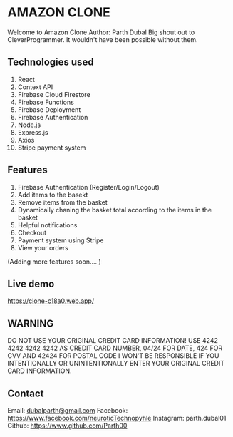 # AMAZON CLONE #

Welcome to Amazon Clone
Author: Parth Dubal
Big shout out to CleverProgrammer. It wouldn't have been possible without them.

## Technologies used ##

1. React
2. Context API
3. Firebase Cloud Firestore
4. Firebase Functions
5. Firebase Deployment
6. Firebase Authentication
7. Node.js
8. Express.js
9. Axios
10. Stripe payment system

## Features ##

1. Firebase Authentication (Register/Login/Logout)
2. Add items to the basekt
3. Remove items from the basket
4. Dynamically chaning the basket total according to the items in the basket
5. Helpful notifications
6. Checkout
7. Payment system using Stripe
8. View your orders

(Adding more features soon.... )

## Live demo ##

https://clone-c18a0.web.app/

## WARNING ##

DO NOT USE YOUR ORIGINAL CREDIT CARD INFORMATION! USE 4242 4242 4242 4242 AS CREDIT CARD NUMBER, 04/24 FOR DATE, 424 FOR CVV AND 42424 FOR POSTAL CODE
I WON'T BE RESPONSIBLE IF YOU INTENTIONALLY OR UNINTENTIONALLY ENTER YOUR ORIGINAL CREDIT CARD INFORMATION.

## Contact ##

Email: dubalparth@gmail.com
Facebook: https://www.facebook.com/neuroticTechnopyhle
Instagram: parth.dubal01
Github: https://www.github.com/Parth00
